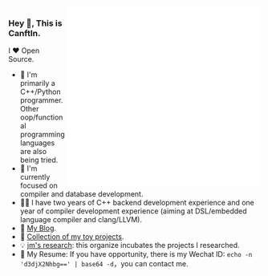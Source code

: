 <img align="right" width="390" alt="🦑" src="/general.svg">

### Hey 👋, This is CanftIn.

I ❤ Open Source.

* 🌟 I'm primarily a C++/Python programmer. Other oop/functional programming languages are also being tried.
* 🌱 I'm currently focused on compiler and database development.
* 👨‍💻 I have two years of C++ backend development experience and one year of compiler development experience (aiming at DSL/embedded language compiler and clang/LLVM).
* 💬 [My Blog](https://canftin.github.io).
* 🤔 [Collection of my toy projects](https://github.com/MatrixWood).
* 💡 [jm's research](https://github.com/jm-research): this organize incubates the projects I researched.
* 📃 My Resume: If you have opportunity, there is my Wechat ID: <code>echo -n 'd3djX2Nhbg==' | base64 -d</code>，you can contact me.

<!--
![CanftIn's github stats1](https://github-readme-stats.vercel.app/api?username=canftin&show_icons=true&theme=radical&count_private=true)


[![Top Langs](https://github-readme-stats.vercel.app/api/top-langs/?username=canftin&layout=compact&theme=radical)](https://github.com/anuraghazra/github-readme-stats)
-->
